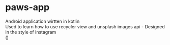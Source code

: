 # paws-app
Android application wirtten in kotlin 
<br>Used to learn how to use recycler view and unsplash images api - Designed in the style of instagram </br>
()
